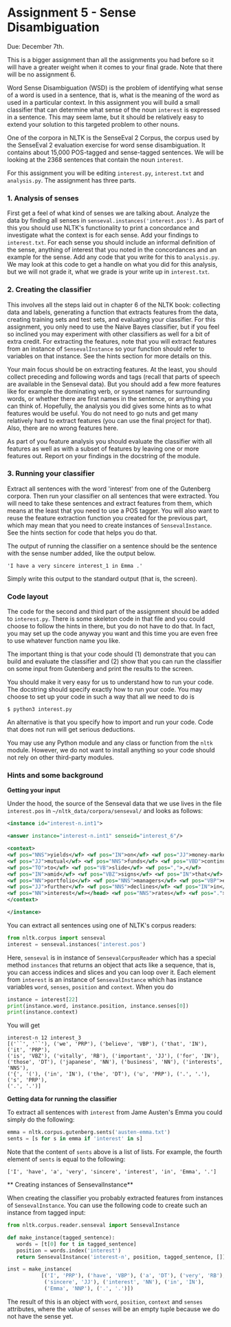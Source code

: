 # Assignment 5 - Sense Disambiguation

Due: December 7th.

This is a bigger assignment than all the assignments you had before so it will have a greater weight when it comes to your final grade. Note that there will be no assignment 6.

Word Sense Disambiguation (WSD) is the problem of identifying what sense of a word is used in a sentence, that is, what is the meaning of the word as used in a particular context. In this assignment you will build a small classifier that can determine what sense of the noun `interest` is expressed in a sentence. This may seem lame, but it should be relatively easy to extend your solution to this targeted problem to other nouns.

One of the corpora in NLTK is the SenseEval 2 Corpus, the corpus used by the SenseEval 2 evaluation exercise for word sense disambiguation. It contains about 15,000 POS-tagged and sense-tagged sentences. We will be looking at the 2368 sentences that contain the noun `interest`.

For this assignment you will be editing `interest.py`, `interest.txt` and `analysis.py`. The assignment has three parts.


### 1. Analysis of senses

First get a feel of what kind of senses we are talking about. Analyze the data by finding all senses in `senseval.instances('interest.pos')`. As part of this you should use NLTK's functionality to print a  concordance and investigate what the context is for each sense. Add your findings to `interest.txt`. For each sense you should include an informal definition of the sense, anything of interest that you noted in the concordances and an example for the sense. Add any code that you write for this to `analysis.py`. We may look at this code to get a handle on what you did for this analysis, but we will not grade it, what we grade is your write up in `interest.txt`.


### 2. Creating the classifier

This involves all the steps laid out in chapter 6 of the NLTK book: collecting data and labels, generating a function that extracts features from the data, creating training sets and test sets, and evaluating your classifier. For this assignment, you only need to use the Naive Bayes classifier, but if you feel so inclined you may experiment with other classifiers as well for a bit of extra credit. For extracting the features, note that you will extract features from an instance of  `SensevalInstance` so your function should refer to variables on that instance. See the hints section for more details on this.

Your main focus should be on extracting features. At the least, you should collect preceding and following words and tags (recall that parts of speech are available in the Senseval data). But you should add a few more features like for example the dominating verb, or sysnset names for surrounding words, or whether there are first names in the sentence, or anything you can think of. Hopefully, the analysis you did gives some hints as to what features would be useful. You do not need to go nuts and get many relatively hard to extract features (you can use the final project for that). Also, there are no wrong features here.

As part of you feature analysis you should evaluate the classifier with all features as well as with a subset of features by leaving one or more features out. Report on your findings in the docstring of the module.


### 3. Running your classifier

Extract all sentences with the word 'interest' from one of the Gutenberg corpora. Then run your classifier on all sentences that were extracted. You will need to take these sentences and extract features from them, which means at the least that you need to use a POS tagger. You will also want to reuse the feature extraction function you created for the previous part, which may mean that you need to create instances of `SensevalInstance`. See the hints section for code that helps you do that.


The output of running the classifier on a sentence should be the sentence with the sense number added, like the output below.

```
'I have a very sincere interest_1 in Emma .'
```

Simply write this output to the standard output (that is, the screen).


### Code layout

The code for the second and third part of the assignment should be added to `interest.py`. There is some skeleton code in that file and you could choose to follow the hints in there, but you do not have to do that. In fact, you may set up the code anyway you want and this time you are even free to use whatever function name you like.

The important thing is that your code should (1) demonstrate that you can build and evaluate the classifier and (2) show that you can run the classifier on some input from Gutenberg and print the results to the screen.

You should make it very easy for us to understand how to run your code. The docstring should specify exactly how to run your code. You may choose to set up your code in such a way that all we need to do is

```
$ python3 interest.py
```

An alternative is that you specify how to import and run your code. Code that does not run will get serious deductions.

You may use any Python module and any class or function from the `nltk` module. However, we do not want to install anything so your code should not rely on other third-party modules.



### Hints and some background

**Getting your input**

Under the hood, the source of the Senseval data that we use lives in the file `interest.pos` in `~/nltk_data/corpora/senseval/` and looks as follows:

```xml
<instance id="interest-n.int1">

<answer instance="interest-n.int1" senseid="interest_6"/>

<context>
<wf pos="NNS">yields</wf> <wf pos="IN">on</wf> <wf pos="JJ">money-market</wf>
<wf pos="JJ">mutual</wf> <wf pos="NNS">funds</wf> <wf pos="VBD">continued</wf>
<wf pos="TO">to</wf> <wf pos="VB">slide</wf> <wf pos=",">,</wf>
<wf pos="IN">amid</wf> <wf pos="VBZ">signs</wf> <wf pos="IN">that</wf>
<wf pos="NN">portfolio</wf> <wf pos="NNS">managers</wf> <wf pos="VBP">expect</wf>
<wf pos="JJ">further</wf> <wf pos="NNS">declines</wf> <wf pos="IN">in</wf> <head>
<wf pos="NN">interest</wf></head> <wf pos="NNS">rates</wf> <wf pos=".">.</wf>
</context>

</instance>
```

You can extract all sentences using one of NLTK's corpus readers:

```python
from nltk.corpus import senseval
interest = senseval.instances('interest.pos')
```

Here, `senseval` is in instance of `SensevalCorpusReader` which has a special method `instances` that returns an object that acts like a sequence, that is, you can access indices and slices and you can loop over it. Each element from `interest` is an instance of `SensevalInstance` which has instance variables `word`, `senses`, `position` and `context`. When you do

```python
instance = interest[22]
print(instance.word, instance.position, instance.senses[0])
print(instance.context)
```

You will get

```
interest-n 12 interest_3
[('``', '``'), ('we', 'PRP'), ('believe', 'VBP'), ('that', 'IN'), ('it', 'PRP'),
('is', 'VBZ'), ('vitally', 'RB'), ('important', 'JJ'), ('for', 'IN'),
('those', 'DT'), ('japanese', 'NN'), ('business', 'NN'), ('interests', 'NNS'),
('{', '('), ('in', 'IN'), ('the', 'DT'), ('u', 'PRP'), ('.', '.'), ('s', 'PRP'),
('.', '.')]
```

**Getting data for running the classifier**

To extract all sentences with `interest` from Jame Austen's Emma you could simply do the following:

```python
emma = nltk.corpus.gutenberg.sents('austen-emma.txt')
sents = [s for s in emma if 'interest' in s]
```

Note that the content of `sents` above is a list of lists. For example, the fourth element of `sents` is equal to the following:

```
['I', 'have', 'a', 'very', 'sincere', 'interest', 'in', 'Emma', '.']
```

** Creating instances of SensevalInstance**

When creating the classifier you probably extracted features from instances of `SensevalInstance`. You can use the following code to create such an instance from tagged input:

```python
from nltk.corpus.reader.senseval import SensevalInstance

def make_instance(tagged_sentence):
   words = [t[0] for t in tagged_sentence]
   position = words.index('interest')
   return SensevalInstance('interest-n', position, tagged_sentence, [])

inst = make_instance(
           [('I', 'PRP'), ('have', 'VBP'), ('a', 'DT'), ('very', 'RB'),
            ('sincere', 'JJ'), ('interest', 'NN'), ('in', 'IN'),
            ('Emma', 'NNP'), ('.', '.')])
```

The result of this is an object with `word`, `position`, `context` and `senses` attributes, where the value of `senses` will be an empty tuple because we do not have the sense yet.
